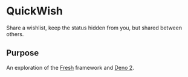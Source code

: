 # QuickWish 
Share a wishlist, keep the status hidden from you, but shared between others.  

## Purpose
An exploration of the [Fresh](https://fresh.deno.dev/) framework and [Deno 2](https://deno.com/).